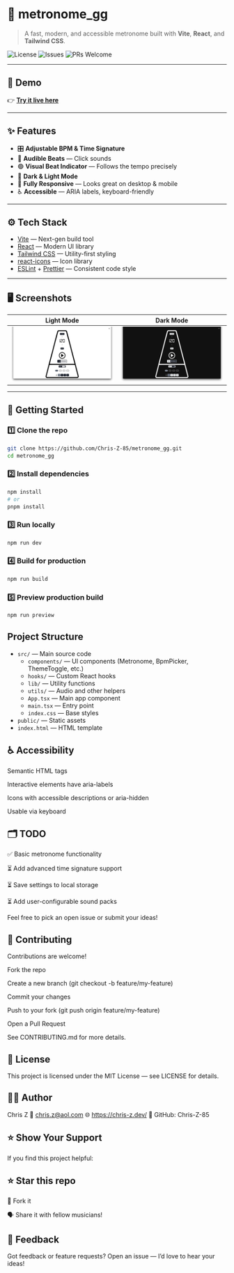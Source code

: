 # 🎵 metronome_gg

> A fast, modern, and accessible metronome built with **Vite**, **React**, and **Tailwind CSS**.

![License](https://img.shields.io/github/license/Chris-Z-85/metronome_gg)
![Issues](https://img.shields.io/github/issues/Chris-Z-85/metronome_gg)
![PRs Welcome](https://img.shields.io/badge/PRs-welcome-brightgreen.svg)

---

## 📸 Demo

👉 **[Try it live here](https://metronome-gg.netlify.app/)**

---

## ✨ Features

- 🎛️ **Adjustable BPM & Time Signature**
- 🎵 **Audible Beats** — Click sounds
- 🟢 **Visual Beat Indicator** — Follows the tempo precisely
- 🌙 **Dark & Light Mode**
- 📱 **Fully Responsive** — Looks great on desktop & mobile
- ♿️ **Accessible** — ARIA labels, keyboard-friendly

---

## ⚙️ Tech Stack

- [Vite](https://vitejs.dev/) — Next-gen build tool
- [React](https://react.dev/) — Modern UI library
- [Tailwind CSS](https://tailwindcss.com/) — Utility-first styling
- [react-icons](https://react-icons.github.io/react-icons/) — Icon library
- [ESLint](https://eslint.org/) + [Prettier](https://prettier.io/) — Consistent code style

---

## 🖥️ Screenshots

| Light Mode                              | Dark Mode                             |
| --------------------------------------- | ------------------------------------- |
| ![Light Mode](./screenshots/light.webp) | ![Dark Mode](./screenshots/dark.webp) |

---

## 🚀 Getting Started

### 1️⃣ Clone the repo

```bash
git clone https://github.com/Chris-Z-85/metronome_gg.git
cd metronome_gg
```

### 2️⃣ Install dependencies

```bash
npm install
# or
pnpm install
```

### 3️⃣ Run locally

```bash
npm run dev
```

### 4️⃣ Build for production

```bash
npm run build
```

### 5️⃣ Preview production build

```bash
npm run preview
```

## Project Structure

- `src/` — Main source code
  - `components/` — UI components (Metronome, BpmPicker, ThemeToggle, etc.)
  - `hooks/` — Custom React hooks
  - `lib/` — Utility functions
  - `utils/` — Audio and other helpers
  - `App.tsx` — Main app component
  - `main.tsx` — Entry point
  - `index.css` — Base styles
- `public/` — Static assets
- `index.html` — HTML template

## ♿ Accessibility

Semantic HTML tags

Interactive elements have aria-labels

Icons with accessible descriptions or aria-hidden

Usable via keyboard

## 🗂️ TODO

✅ Basic metronome functionality

⏳ Add advanced time signature support

⏳ Save settings to local storage

⏳ Add user-configurable sound packs

Feel free to pick an open issue or submit your ideas!

## 🤝 Contributing

Contributions are welcome!

Fork the repo

Create a new branch (git checkout -b feature/my-feature)

Commit your changes

Push to your fork (git push origin feature/my-feature)

Open a Pull Request

See CONTRIBUTING.md for more details.

## 📃 License

This project is licensed under the MIT License — see LICENSE for details.

## 🙋‍♂️ Author

Chris Z
📧 chris.z@aol.com
🌐 https://chris-z.dev/
🐙 GitHub: Chris-Z-85

## ⭐️ Show Your Support

If you find this project helpful:

## ⭐️ Star this repo

🍴 Fork it

🗣️ Share it with fellow musicians!

## 📣 Feedback

Got feedback or feature requests?
Open an issue — I’d love to hear your ideas!
